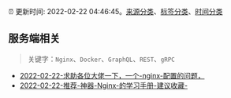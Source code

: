 :alarm_clock: 更新时间: 2022-02-22 04:46:45。[来源分类](../README.md)、[标签分类](../TAGS.md)、[时间分类](../TIMELINE.md)

## 服务端相关


> 关键字：`Nginx`、`Docker`、`GraphQL`、`REST`、`gRPC`



- [2022-02-22-求助各位大佬一下，一个-nginx-配置的问题，](https://www.v2ex.com/t/835608) 
- [2022-02-22-推荐-神器-Nginx-的学习手册-建议收藏-](https://toutiao.io/k/6f1qaso) 